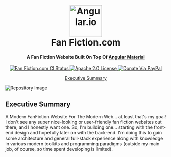 <!--suppress HtmlDeprecatedAttribute -->

<h1 align="center">
  <br>
  <a href="https://angular.io"><img alt="Angular.io" src="https://angular.io/assets/images/logos/angular/angular.svg" width="100" /></a>
  <br>
  Fan Fiction.com
  <br>
</h1>

<h4 align="center">
  A Fan Fiction Website Built On Top Of
  <a href="https://material.angular.io" target="_blank">Angular Material</a>
</h4>

<p align="center">
  <a href="https://github.com/ehharding/FanFiction.com/actions">
    <img alt="Fan Fiction.com CI Status" src="https://github.com/ehharding/FanFiction.com/actions/workflows/main.yml/badge.svg" />
  </a>
  <a href="https://opensource.org/licenses/Apache-2.0">
    <img alt="Apache 2.0 License" src="https://img.shields.io/badge/License-Apache%202.0-blue.svg" />
  </a>
  <a href="https://www.paypal.me/ehharding" >
    <img alt="Donate Via PayPal" src="https://img.shields.io/badge/PayPal-donate-ff69b4.svg">
  </a>
</p>

<p align="center">
  <!--suppress HtmlUnknownAnchorTarget -->
  <a href="#executive-summary">Executive Summary</a>
</p>

<img alt="Repository Image" src="https://repository-images.githubusercontent.com/302976042/b7524280-78b4-11eb-8eea-2c34fedcf9c1"/>

## Executive Summary
A Modern FanFiction Website For The Modern Web... at least that's my goal! I don't see any super nice-looking or user-friendly fan fiction websites
out there, and I honestly want one. So, I'm building one... starting with the front-end design and hopefully later on with the back-end. I'm doing
this to gain some architecture and general full-stack experience along with knowledge in various modern toolkits and programming paradigms (outside my
main job, of course, so time spent developing is limited).
